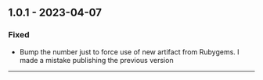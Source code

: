 ## 1.0.1 - 2023-04-07
### Fixed
- Bump the number just to force use of new artifact from Rubygems. I made a mistake publishing the previous version

---
